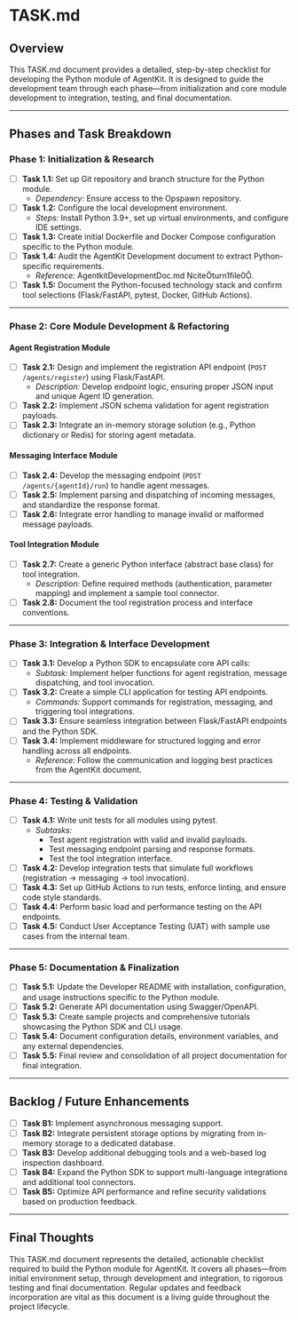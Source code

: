 # TASK.md

## Overview
This TASK.md document provides a detailed, step-by-step checklist for developing the Python module of AgentKit. It is designed to guide the development team through each phase—from initialization and core module development to integration, testing, and final documentation.

---

## Phases and Task Breakdown

### Phase 1: Initialization & Research
- [ ] **Task 1.1:** Set up Git repository and branch structure for the Python module.
  - *Dependency:* Ensure access to the Opspawn repository.
- [ ] **Task 1.2:** Configure the local development environment.
  - *Steps:* Install Python 3.9+, set up virtual environments, and configure IDE settings.
- [ ] **Task 1.3:** Create initial Dockerfile and Docker Compose configuration specific to the Python module.
- [ ] **Task 1.4:** Audit the AgentKit Development document to extract Python-specific requirements.
  - *Reference:* AgentkitDevelopmentDoc.md citeturn1file0.
- [ ] **Task 1.5:** Document the Python-focused technology stack and confirm tool selections (Flask/FastAPI, pytest, Docker, GitHub Actions).

---

### Phase 2: Core Module Development & Refactoring

#### Agent Registration Module
- [ ] **Task 2.1:** Design and implement the registration API endpoint (`POST /agents/register`) using Flask/FastAPI.
  - *Description:* Develop endpoint logic, ensuring proper JSON input and unique Agent ID generation.
- [ ] **Task 2.2:** Implement JSON schema validation for agent registration payloads.
- [ ] **Task 2.3:** Integrate an in-memory storage solution (e.g., Python dictionary or Redis) for storing agent metadata.

#### Messaging Interface Module
- [ ] **Task 2.4:** Develop the messaging endpoint (`POST /agents/{agentId}/run`) to handle agent messages.
- [ ] **Task 2.5:** Implement parsing and dispatching of incoming messages, and standardize the response format.
- [ ] **Task 2.6:** Integrate error handling to manage invalid or malformed message payloads.

#### Tool Integration Module
- [ ] **Task 2.7:** Create a generic Python interface (abstract base class) for tool integration.
  - *Description:* Define required methods (authentication, parameter mapping) and implement a sample tool connector.
- [ ] **Task 2.8:** Document the tool registration process and interface conventions.

---

### Phase 3: Integration & Interface Development

- [ ] **Task 3.1:** Develop a Python SDK to encapsulate core API calls:
  - *Subtask:* Implement helper functions for agent registration, message dispatching, and tool invocation.
- [ ] **Task 3.2:** Create a simple CLI application for testing API endpoints.
  - *Commands:* Support commands for registration, messaging, and triggering tool integrations.
- [ ] **Task 3.3:** Ensure seamless integration between Flask/FastAPI endpoints and the Python SDK.
- [ ] **Task 3.4:** Implement middleware for structured logging and error handling across all endpoints.
  - *Reference:* Follow the communication and logging best practices from the AgentKit document.

---

### Phase 4: Testing & Validation

- [ ] **Task 4.1:** Write unit tests for all modules using pytest.
  - *Subtasks:*
    - Test agent registration with valid and invalid payloads.
    - Test messaging endpoint parsing and response formats.
    - Test the tool integration interface.
- [ ] **Task 4.2:** Develop integration tests that simulate full workflows (registration → messaging → tool invocation).
- [ ] **Task 4.3:** Set up GitHub Actions to run tests, enforce linting, and ensure code style standards.
- [ ] **Task 4.4:** Perform basic load and performance testing on the API endpoints.
- [ ] **Task 4.5:** Conduct User Acceptance Testing (UAT) with sample use cases from the internal team.

---

### Phase 5: Documentation & Finalization

- [ ] **Task 5.1:** Update the Developer README with installation, configuration, and usage instructions specific to the Python module.
- [ ] **Task 5.2:** Generate API documentation using Swagger/OpenAPI.
- [ ] **Task 5.3:** Create sample projects and comprehensive tutorials showcasing the Python SDK and CLI usage.
- [ ] **Task 5.4:** Document configuration details, environment variables, and any external dependencies.
- [ ] **Task 5.5:** Final review and consolidation of all project documentation for final integration.

---

## Backlog / Future Enhancements
- [ ] **Task B1:** Implement asynchronous messaging support.
- [ ] **Task B2:** Integrate persistent storage options by migrating from in-memory storage to a dedicated database.
- [ ] **Task B3:** Develop additional debugging tools and a web-based log inspection dashboard.
- [ ] **Task B4:** Expand the Python SDK to support multi-language integrations and additional tool connectors.
- [ ] **Task B5:** Optimize API performance and refine security validations based on production feedback.

---

## Final Thoughts
This TASK.md document represents the detailed, actionable checklist required to build the Python module for AgentKit. It covers all phases—from initial environment setup, through development and integration, to rigorous testing and final documentation. Regular updates and feedback incorporation are vital as this document is a living guide throughout the project lifecycle.


